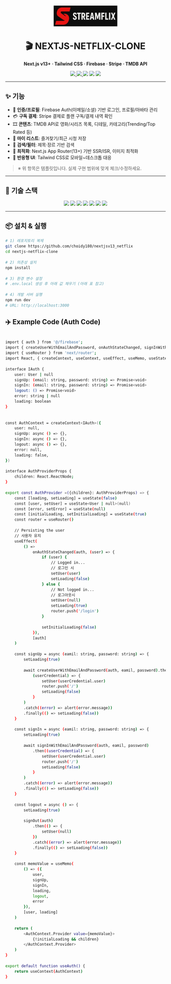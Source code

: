 <!-- BANNER -->
<p align="center">
  <img src="./public/stream.jpg" alt="stream Clone Banner" width="200px" />
</p>

<h1 align="center">🎬 NEXTJS-NETFLIX-CLONE</h1>
<p align="center">
  <b>Next.js v13+ · Tailwind CSS · Firebase · Stripe · TMDB API</b>
</p>

<p align="center">
  <a href="<!-- 배포 URL 넣기 -->">
    <img src="https://img.shields.io/badge/Live-Demo-blue?logo=vercel&logoColor=white" />
  </a>
  <a href="<!-- GitHub 저장소 URL 넣기 -->">
    <img src="https://img.shields.io/github/stars/choidy180/nextjs-netflix-clone?style=social" />
  </a>
  <img src="https://img.shields.io/github/license/choidy180/nextjs-netflix-clone?color=brightgreen" />
  <img src="https://img.shields.io/badge/PRs-welcome-yellow?logo=github" />
  <img src="https://img.shields.io/badge/Made%20with-❤️-ff69b4" />
</p>

---

## ✨ 기능
- 🔐 **인증/프로필**: Firebase Auth(이메일/소셜) 기반 로그인, 프로필/아바타 관리
- 💳 **구독 결제**: Stripe 결제로 플랜 구독/결제 내역 확인
- 🎞️ **콘텐츠**: TMDB API로 영화/시리즈 목록, 디테일, 카테고리(Trending/Top Rated 등)
- 🧡 **마이 리스트**: 즐겨찾기/최근 시청 저장
- 🔎 **검색/필터**: 제목·장르 기반 검색
- 🚀 **최적화**: Next.js App Router(13+) 기반 SSR/ISR, 이미지 최적화
- 📱 **반응형 UI**: Tailwind CSS로 모바일~데스크톱 대응

> ※ 위 항목은 템플릿입니다. 실제 구현 범위에 맞게 체크/수정하세요.

---

## 🧰 기술 스택
<p align="center">
  <img src="https://img.shields.io/badge/Next.js-000?style=flat-square&logo=next.js&logoColor=white" />
  <img src="https://img.shields.io/badge/Tailwind%20CSS-06B6D4?style=flat-square&logo=tailwindcss&logoColor=white" />
  <img src="https://img.shields.io/badge/Firebase-FFCA28?style=flat-square&logo=firebase&logoColor=white" />
  <img src="https://img.shields.io/badge/Stripe-635BFF?style=flat-square&logo=stripe&logoColor=white" />
  <img src="https://img.shields.io/badge/TMDB%20API-01B4E4?style=flat-square&logo=themoviedatabase&logoColor=white" />
  <img src="https://img.shields.io/badge/TypeScript-3178C6?style=flat-square&logo=typescript&logoColor=white" />
  <img src="https://img.shields.io/badge/Vercel-000?style=flat-square&logo=vercel&logoColor=white" />
</p>

---

## 📦 설치 & 실행
```bash
# 1) 레포지토리 복제
git clone https://github.com/choidy180/nextjsv13_netflix
cd nextjs-netflix-clone

# 2) 의존성 설치
npm install

# 3) 환경 변수 설정
# .env.local 생성 후 아래 값 채우기 (아래 표 참고)

# 4) 개발 서버 실행
npm run dev
# URL: http://localhost:3000
```

## ✈️ Example Code (Auth Code)
```bash

import { auth } from '@/firebase';
import { createUserWithEmailAndPassword, onAuthStateChanged, signInWithEmailAndPassword, signOut, User } from 'firebase/auth';
import { useRouter } from 'next/router';
import React, { createContext, useContext, useEffect, useMemo, useState } from 'react'

interface IAuth {
    user: User | null
    signUp: (email: string, password: string) => Promise<void>
    signIn: (email: string, password: string) => Promise<void>
    logout: () => Promise<void>
    error: string | null
    loading: boolean
}


const AuthContext = createContext<IAuth>({
    user: null,
    signUp: async () => {},
    signIn: async () => {},
    logout: async () => {},
    error: null,
    loading: false,
})

interface AuthProviderProps {
    children: React.ReactNode;
}

export const AuthProvider =({children}: AuthProviderProps) => {
    const [loading, setLoading] = useState(false)
    const [user, setUser] = useState<User | null>(null)
    const [error, setError] = useState(null)
    const [initialLoading, setInitialLoading] = useState(true)
    const router = useRouter()

    // Persisting the user
    // 사용자 유지
    useEffect(
        () =>
            onAuthStateChanged(auth, (user) => {
                if (user) {
                    // Logged in...
                    // 로그인 시
                    setUser(user)
                    setLoading(false)
                } else {
                    // Not logged in...
                    // 로그아웃시
                    setUser(null)
                    setLoading(true)
                    router.push('/login')
                }

                setInitialLoading(false)
            }),
            [auth]
    )

    const signUp = async (eamil: string, password: string) => {
        setLoading(true)

        await createUserWithEmailAndPassword(auth, eamil, password).then(
            (userCredential) => {
                setUser(userCredential.user)
                router.push('/')
                setLoading(false)
            }
        )
        .catch((error) => alert(error.message))
        .finally(() => setLoading(false))
    }

    const signIn = async (eamil: string, password: string) => {
        setLoading(true)

        await signInWithEmailAndPassword(auth, eamil, password)
            .then((userCredential) => {
                setUser(userCredential.user)
                router.push('/')
                setLoading(false)
            }
        )
        .catch((error) => alert(error.message))
        .finally(() => setLoading(false))
    }

    const logout = async () => {
        setLoading(true)

        signOut(auth)
            .then(() => {
                setUser(null)
            })
            .catch((error) => alert(error.message))
            .finally(() => setLoading(false))
    }

    const memoValue = useMemo(
        () => ({
            user, 
            signUp, 
            signIn, 
            loading, 
            logout,
            error
        }), 
        [user, loading]
    )

    return (
        <AuthContext.Provider value={memoValue}>
            {!initialLoading && children}
        </AuthContext.Provider>
    )
}

export default function useAuth() {
    return useContext(AuthContext)
}

```
